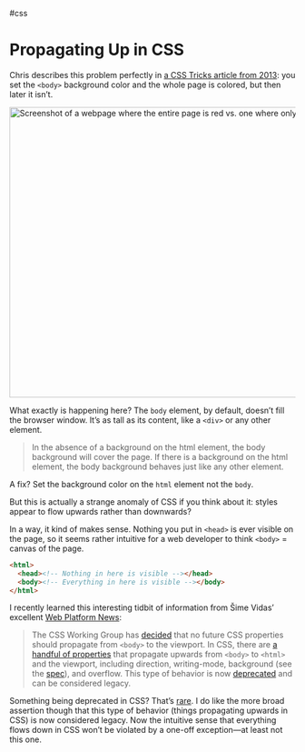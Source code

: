 #css

# Propagating Up in CSS

Chris describes this problem perfectly in [a CSS Tricks article from 2013](https://css-tricks.com/just-one-of-those-weird-things-about-css-background-on-body/): you set the `<body>` background color and the whole page is colored, but then later it isn’t.

<img src="https://cdn.jim-nielsen.com/blog/2021/cascade-up-body-background.png" width="935" height="511" alt="Screenshot of a webpage where the entire page is red vs. one where only a part of the webpage is red." /> 

What exactly is happening here? The `body` element, by default, doesn’t fill the browser window. It’s as tall as its content, like a `<div>` or any other element.

> In the absence of a background on the html element, the body background will cover the page. If there is a background on the html element, the body background behaves just like any other element.

A fix? Set the background color on the `html` element not the `body`.

But this is actually a strange anomaly of CSS if you think about it: styles appear to flow upwards rather than downwards?

In a way, it kind of makes sense. Nothing you put in `<head>` is ever visible on the page, so it seems rather intuitive for a web developer to think `<body>` = canvas of the page.

```html
<html>
  <head><!-- Nothing in here is visible --></head>
  <body><!-- Everything in here is visible --></body>
</html>
```

I recently learned this interesting tidbit of information from Šime Vidas’ excellent [Web Platform News](https://www.patreon.com/posts/51903480):

> The CSS Working Group has [decided](https://github.com/w3c/csswg-drafts/issues/6079#issuecomment-816307011) that no future CSS properties should propagate from `<body>` to the viewport. In CSS, there are [a handful of properties](https://twitter.com/frivoal/status/1171765332995801088) that propagate upwards from `<body>` to `<html>` and the viewport, including direction, writing-mode, background (see the [spec](https://drafts.csswg.org/css-backgrounds/#body-background)), and overflow. This type of behavior is now [deprecated](https://twitter.com/TerribleMia/status/1380310383588646916) and can be considered legacy.

Something being deprecated in CSS? That’s [rare](https://twitter.com/TerribleMia/status/1380310383588646916). I do like the more broad assertion though that this type of behavior (things propagating upwards in CSS) is now considered legacy. Now the intuitive sense that everything flows down in CSS won’t be violated by a one-off exception—at least not this one.
